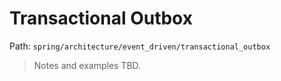 # Transactional Outbox

Path: `spring/architecture/event_driven/transactional_outbox`

> Notes and examples TBD.
